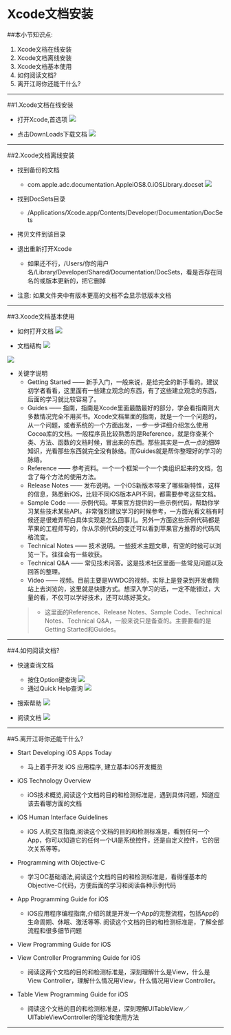 # Xcode文档安装
##本小节知识点:
1. Xcode文档在线安装
2. Xcode文档离线安装
3. Xcode文档基本使用
4. 如何阅读文档?
5. 离开江哥你还能干什么?

---

##1.Xcode文档在线安装
- 打开Xcode,首选项
![](http://7xj0kx.com1.z0.glb.clouddn.com/Snip20150529_1.png)

- 点击DownLoads下载文档
![](http://7xj0kx.com1.z0.glb.clouddn.com/Snip20150529_3.png)

---

##2.Xcode文档离线安装
- 找到备份的文档
    + com.apple.adc.documentation.AppleiOS8.0.iOSLibrary.docset
![](http://7xj0kx.com1.z0.glb.clouddn.com/Snip20150529_4.png)
- 找到DocSets目录
    +  /Applications/Xcode.app/Contents/Developer/Documentation/DocSets

- 拷贝文件到该目录

- 退出重新打开Xcode
    + 如果还不行，/Users/你的用户名/Library/Developer/Shared/Documentation/DocSets，看是否存在同名的或版本更新的，把它删掉

- 注意: 如果文件夹中有版本更高的文档不会显示低版本文档

---

##3.Xcode文档基本使用
- 如何打开文档
![](http://7xj0kx.com1.z0.glb.clouddn.com/Snip20150529_5.png)

- 文档结构
![](http://7xj0kx.com1.z0.glb.clouddn.com/Snip20150529_7.png)

![](http://7xj0kx.com1.z0.glb.clouddn.com/Snip20150529_10.png)

- 关键字说明
    + Getting Started —— 新手入门，一般来说，是给完全的新手看的。建议初学者看看，这里面有一些建立观念的东西，有了这些建立观念的东西，后面的学习就比较容易了。
    +  Guides —— 指南，指南是Xcode里面最酷最好的部分，学会看指南则大多数情况完全不用买书。Xcode文档里面的指南，就是一个一个问题的，从一个问题，或者系统的一个方面出发，一步一步详细介绍怎么使用Cocoa库的文档。一般程序员比较熟悉的是Reference，就是你查某个类、方法、函数的文档时候，冒出来的东西。那些其实是一点一点的细碎知识，光看那些东西就完全没有脉络。而Guides就是帮你整理好的学习的脉络。
    + Reference —— 参考资料。一个一个框架一个一个类组织起来的文档，包含了每个方法的使用方法。
    + Release Notes —— 发布说明。一个iOS新版本带来了哪些新特性，这样的信息，熟悉新iOS，比较不同iOS版本API不同，都需要参考这些文档。
    + Sample Code —— 示例代码。苹果官方提供的一些示例代码，帮助你学习某些技术某些API。非常强烈建议学习的时候参考，一方面光看文档有时候还是很难弄明白具体实现是怎么回事儿。另外一方面这些示例代码都是苹果的工程师写的，你从示例代码的变迁可以看到苹果官方推荐的代码风格流变。
    + Technical Notes —— 技术说明。一些技术主题文章，有空的时候可以浏览一下。往往会有一些收获。
    + Technical Q&A —— 常见技术问答。这是技术社区里面一些常见问题以及回答的整理。
    + Video —— 视频。目前主要是WWDC的视频，实际上是登录到开发者网站上去浏览的，这里就是快捷方式。想深入学习的话，一定不能错过，大量的看，不仅可以学好技术，还可以练好英文。
    >+ 这里面的Reference、Release Notes、Sample Code、Technical Notes、Technical Q&A，一般来说只是备查的。主要要看的是Getting Started和Guides。

---
##4.如何阅读文档?
- 快速查询文档
    + 按住Option键查询
![](http://7xj0kx.com1.z0.glb.clouddn.com/Snip20150529_11.png)
    + 通过Quick Help查询
![](http://7xj0kx.com1.z0.glb.clouddn.com/Snip20150529_15.png)

- 搜索帮助
![](http://7xj0kx.com1.z0.glb.clouddn.com/Snip20150529_19.png)

- 阅读文档
![](http://7xj0kx.com1.z0.glb.clouddn.com/Snip20150529_21.png)

---

##5.离开江哥你还能干什么?
- Start Developing iOS Apps Today
    + 马上着手开发 iOS 应用程序, 建立基本iOS开发概览

- iOS Technology Overview
    + iOS技术概览,阅读这个文档的目的和检测标准是，遇到具体问题，知道应该去看哪方面的文档

- iOS Human Interface Guidelines
    + iOS 人机交互指南,阅读这个文档的目的和检测标准是，看到任何一个App，你可以知道它的任何一个UI是系统控件，还是自定义控件，它的层次关系等等。

- Programming with Objective-C
    + 学习OC基础语法,阅读这个文档的目的和检测标准是，看得懂基本的Objective-C代码，方便后面的学习和阅读各种示例代码

- App Programming Guide for iOS
    + iOS应用程序编程指南,介绍的就是开发一个App的完整流程，包括App的生命周期、休眠、激活等等. 阅读这个文档的目的和检测标准是，了解全部流程和很多细节问题

- View Programming Guide for iOS
- View Controller Programming Guide for iOS
    + 阅读这两个文档的目的和检测标准是，深刻理解什么是View，什么是View Controller，理解什么情况用View，什么情况用View Controller。

- Table View Programming Guide for iOS
    + 阅读这个文档的目的和检测标准是，深刻理解UITableView／UITableViewController的理论和使用方法

---
